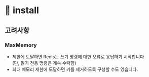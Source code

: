 # 🧊 install

## 고려사항

### MaxMemory

* 제한에 도달하면 Redis는 쓰기 명령에 대한 오류로 응답하기 시작합니다\
  (단, 읽기 전용 명령은 계속 수락함)
* 최대 메모리 제한에 도달하면 키를 제거하도록 구성할 수도 있습니다.

